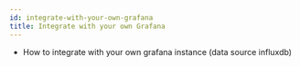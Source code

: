```yaml
---
id: integrate-with-your-own-grafana
title: Integrate with your own Grafana
---
```


- How to integrate with your own grafana instance (data source influxdb)
